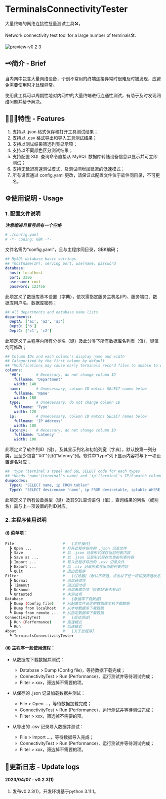 # TerminalsConnectivityTester
大量终端的网络连接性批量测试工具🛠。

Network connectivity test tool for a large number of terminals🛠.

![preview-v0 2 3](https://user-images.githubusercontent.com/31813146/230643284-e1e657aa-beb0-40b4-aad1-e6b110aa3cd4.png)

## 🗝简介 - Brief
当内网中包含大量网络设备，个别不常用的终端连接异常时很难及时被发现，应避免需要使用时才处理异常。

使用此工具可以周期性地对内网中的大量终端进行连通性测试，有助于及时发现网络问题并给予解决。

## 👨🏻‍💻特性 - Features
1. 支持以 .json 格式保存和打开工具测试结果；
2. 支持以 .csv 格式导出和导入工具测试结果；
3. 支持以测试结果筛选列表显示项；
4. 支持以不同颜色区分测试结果；
5. 支持配置 SQL 查询命令直接从 MySQL 数据库转储设备信息以显示并可立即测试；
6. 支持无延迟高速测试模式，及测试间增加延迟的低速模式；
7. 所有设置通过 config.yaml 更改，请保证此配置文件位于软件同目录，不可更名。

## ⚙️使用说明 - Usage
### 1. 配置文件说明
_**注意缩进且冒号后有一个空格**_

```yaml
# ./config.yaml
# -*- coding: GBK -*-
```
文件名需为“config.yaml”，且与主程序同目录，GBK编码；

```yaml
## MySQL database basic settings
## *hostname(IP), serving port, username, password
database:
  host: localhost
  port: 3306
  username: root
  password: 123456
```
此项定义了数据库基本设置（字典），依次需指定服务主机名(IP)、服务端口、数据库用户名、数据库密码；

```yaml
## All departments and database name lists
departments:
  DeptA: ['a1', 'a2', 'a3']
  DeptB: ['b']
  DeptC: ['c1', 'c2']
```
此项定义了主程序内所有分类名（键）及此分类下所有数据库名列表（值），键值均可修改；

```yaml
## Column IDs and each column's display name and width
## Categorized by the first column by default
## *Modifications may cause early terminals record files to unable to open
columns:
  '#0':       # Necessary, do not change column ID
    fullname: 'Department'
    width: 140
  name:       # Unnecessary, column ID matchs SELECT names below
    fullname: 'Name'
    width: 180
  type:       # Unnecessary, do not change column ID
    fullname: 'Type'
    width: 120
  ip:         # Unnecessary, column ID matchs SELECT names below
    fullname: 'IP Address'
    width: 100
  latency:    # Necessary, do not change column ID
    fullname: 'Latency'
    width: 100
```
此项定义了软件列ID（键），及其显示列名和初始列宽（字典），默认按第一列分类，且至少包含“'#0'”列和“latency”列。软件中“type”列下显示内容将与下一项设置键名对应；

```yaml
## 'type'(terminal's type) and SQL SELECT code for each types
## *Needs 'name'(terminal's name) and 'ip'(terminal's IP)£¬match column IDs
dumpcodes:
  TypeX: "SELECT name, ip FROM tablex"
  TypeY: "SELECT devicename 'name', ip FROM devicetable, iptable WHERE devicetable.deviceid = iptable.deviceid"
```
此项定义了所有设备类型（键）及其SQL查询语句（值），查询结果的列名（或别名）需与上一项设置的列ID对应。

### 2. 主程序使用说明
#### (i) 菜单项：
```bash
File                      #   [文件操作]
  ┣ Open ...              # 打开此程序保存的 .json 记录文件
  ┣ Save                  # 以 .json 记录形式保存当前列表内容
  ┣ Save as ...           # 以 .json 记录形式另存为当前列表内容
  ┣ Import ...            # 导入此程序导出的 .csv 记录文件
  ┣ Export ...            # 以 .csv 记录形式导出当前列表内容
  ┗ Quit                  # 退出此程序
Filter                    #   [过滤器]（默认不筛选，点击以下任一项切换筛选状态）
  ┣ Normal                # 测试通过项
  ┣ Timeout               # 测试超时项
  ┣ Unknown               # 测试未成功项（检查IP是否有误）
  ┗ Untested              # 未测试项
Database                  #   [数据库下载数据]
  ┣ Dump (Config file)    # 从配置文件设定的数据库主机下载数据
  ┣ Dump from localhost   # 从本地数据库下载数据
  ┗ Dump from remote ...  # 从指定数据库下载数据
ConnectivityTest          #   [启动测试]
  ┣ Run (Performance)     # 高速模式
  ┗ Run                   # 低速模式
About                     #   [关于此程序]
  ┗ TerminalsConnectivityTester
```

#### (ii) 主程序一般使用流程：
* 从数据库下载数据并测试：
  * Database > Dump (Config file)，等待数据下载完成；
  * ConnectivityTest > Run (Performance)，运行测试并等待测试完成；
  * Filter > xxx，筛选掉不需要的项。

* 从保存的 .json 记录加载数据并测试：
  * File > Open ...，等待数据加载完成；
  * ConnectivityTest > Run (Performance)，运行测试并等待测试完成；
  * Filter > xxx，筛选掉不需要的项。

* 从导出的 .csv 记录导入数据并测试：
  * File > Import ...，等待数据导入完成；
  * ConnectivityTest > Run (Performance)，运行测试并等待测试完成；
  * Filter > xxx，筛选掉不需要的项。

## 📙更新日志 - Update logs
#### 2023/04/07 - v0.2.3(1)
1. 发布v0.2.3(1)，开发环境基于python 3.11.1。
